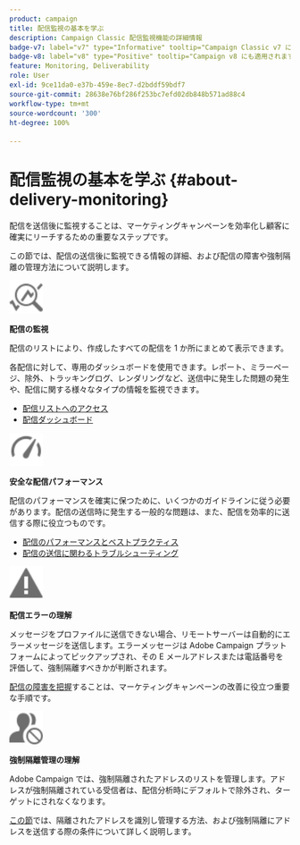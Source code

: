 ```yaml
---
product: campaign
title: 配信監視の基本を学ぶ
description: Campaign Classic 配信監視機能の詳細情報
badge-v7: label="v7" type="Informative" tooltip="Campaign Classic v7 に適用されます"
badge-v8: label="v8" type="Positive" tooltip="Campaign v8 にも適用されます"
feature: Monitoring, Deliverability
role: User
exl-id: 9ce11da0-e37b-459e-8ec7-d2bddf59bdf7
source-git-commit: 28638e76bf286f253bc7efd02db848b571ad88c4
workflow-type: tm+mt
source-wordcount: '300'
ht-degree: 100%

---
```


# 配信監視の基本を学ぶ {#about-delivery-monitoring}

配信を送信後に監視することは、マーケティングキャンペーンを効率化し顧客に確実にリーチするための重要なステップです。

この節では、配信の送信後に監視できる情報の詳細、および配信の障害や強制隔離の管理方法について説明します。

<img src="assets/do-not-localize/icon_monitor.svg" width="60px">

**配信の監視**

配信のリストにより、作成したすべての配信を 1 か所にまとめて表示できます。

各配信に対して、専用のダッシュボードを使用できます。レポート、ミラーページ、除外、トラッキングログ、レンダリングなど、送信中に発生した問題の発生や、配信に関する様々なタイプの情報を監視できます。

* [配信リストへのアクセス](list-of-deliveries.md)
* [配信ダッシュボード](delivery-dashboard.md)

<img src="assets/do-not-localize/icon_guidelines.svg" width="60px">

**安全な配信パフォーマンス**

配信のパフォーマンスを確実に保つために、いくつかのガイドラインに従う必要があります。配信の送信時に発生する一般的な問題は、また、配信を効率的に送信する際に役立つものです。

* [配信のパフォーマンスとベストプラクティス](delivery-performances.md)
* [配信の送信に関わるトラブルシューティング](delivery-troubleshooting.md)

<img src="assets/do-not-localize/icon_failure.svg" width="60px">

**配信エラーの理解**

メッセージをプロファイルに送信できない場合、リモートサーバーは自動的にエラーメッセージを送信します。エラーメッセージは Adobe Campaign プラットフォームによってピックアップされ、その E メールアドレスまたは電話番号を評価して、強制隔離すべきかが判断されます。

[配信の障害を把握](understanding-delivery-failures.md)することは、マーケティングキャンペーンの改善に役立つ重要な手順です。

<img src="assets/do-not-localize/icon_quarantine.svg" width="60px">

**強制隔離管理の理解**

Adobe Campaign では、強制隔離されたアドレスのリストを管理します。アドレスが強制隔離されている受信者は、配信分析時にデフォルトで除外され、ターゲットにされなくなります。

[この節](understanding-quarantine-management.md)では、隔離されたアドレスを識別し管理する方法、および強制隔離にアドレスを送信する際の条件について詳しく説明します。
